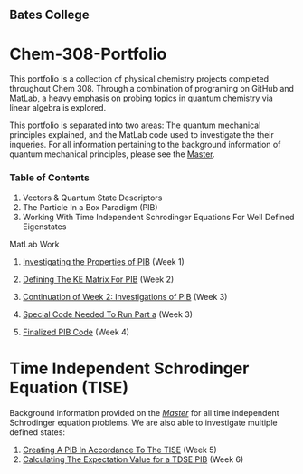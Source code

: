 ## Bates College


# Chem-308-Portfolio
This portfolio is a collection of physical chemistry projects completed throughout Chem 308. Through a combination of programing on GitHub and MatLab, a heavy emphasis on probing topics in quantum chemistry via linear algebra is explored. 

This portfolio is separated into two areas: The quantum mechanical principles explained, and the MatLab code used to investigate the their inqueries. For all information pertaining to the background information of quantum mechanical principles, please see the [Master](/Master.md).

### Table of Contents

1. Vectors & Quantum State Descriptors 
1. The Particle In a Box Paradigm (PIB)
1. Working With Time Independent Schrodinger Equations For Well Defined Eigenstates

MatLab Work

1. [Investigating the Properties of PIB](/MLW1.md) (Week 1)

1. [Defining The KE Matrix For PIB](/MLW2.md) (Week 2) 

1. [Continuation of Week 2: Investigations of PIB](/MLW3a.md) (Week 3)
1. [Special Code Needed To Run Part a](/MLW3b.md) (Week 3)
  
1. [Finalized PIB Code](/MLW4.md) (Week 4)

# Time Independent Schrodinger Equation (TISE)
  Background information provided on the *[Master](/Master.md)* for all time independent Schrodinger equation problems. 
  We are also able to investigate multiple defined states: 
1. [Creating A PIB In Accordance To The TISE](/MLW5.md) (Week 5)
1. [Calculating The Expectation Value for a TDSE PIB](/MLW6.md) (Week 6)

